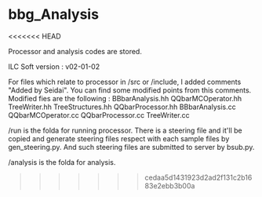 # bbg_Analysis
<<<<<<< HEAD

Processor and analysis codes are stored.

ILC Soft version : v02-01-02

For files which relate to processor in /src or /include, I added comments "Added by Seidai". You can find some modified points from this comments. Modified fies are the following : BBbarAnalysis.hh QQbarMCOperator.hh TreeWriter.hh TreeStructures.hh QQbarProcessor.hh BBbarAnalysis.cc QQbarMCOperator.cc QQbarProcessor.cc TreeWriter.cc

/run is the folda for running processor. There is a steering file and it'll be copied and generate steering files respect with each sample files by gen_steering.py. And such steering files are submitted to server by bsub.py.

/analysis is the folda for analysis.

>>>>>>> cedaa5d1431923d2ad2f131c2b1683e2ebb3b00a
